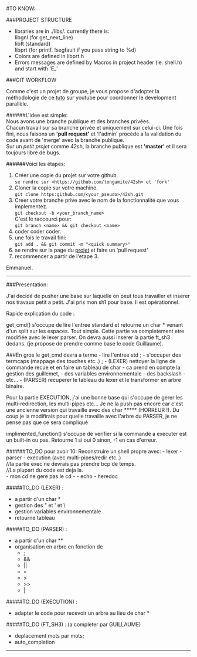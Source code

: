 
#TO KNOW:

###PROJECT STRUCTURE
- libraries are in ./libs/. currently there is:  
	libgnl (for get_next_line)  
	libft (standard)  
	libprt (for printf. !segfault if you pass string to %d)
- Colors are defined in libprt.h
- Errors messages are defined by Macros in project header (ie. shell.h) and start with 'E_<name>'

###GIT WORKFLOW

Comme c'est un projet de groupe, je vous propose d'adopter la méthodologie de ce [tuto](https://www.youtube.com/watch?v=hKXxfHkOfnA) sur youtube pour coordonner le development parallèle.

######L'idee est simple:  
Nous avons une branche publique et des branches privées.  
Chacun travail sur sa branche privée et uniquement sur celui-ci.
Une fois fini, nous faisons un __'pull request'__ et 'l'admin' procède a la validation du code avant de 'merge' avec la branche publique.  
Sur un _petit projet_ comme 42sh, la branche publique est __'master'__ et il sera toujours libre de bugs.

######Voici les étapes:
1. Créer une copie du projet sur votre github.  
`se rendre sur <https://github.com/tongamite/42sh> et 'fork'`
2. Cloner la copie sur votre machine.  
`git clone https:github.com/<your_pseudo>/42sh.git`
3. Creer votre branche prive avec le nom de la fonctionnalité que vous implementez.    
`git checkout -b <your_branch_name>`  
C'est le raccourci pour:  
`git branch <name> && git checkout <name>`
4. coder coder coder.
5. une fois le travail fini:  
`git add . && git commit -m "<quick summary>"`
6. se rendre sur la page du [projet](https://github.com/tongamite/42sh) et faire un 'pull request'
7. recommencer a partir de l'etape 3.

Emmanuel.
__________

###Presentation: 

J'ai decidé de pusher une base sur laquelle on peut tous travailler et inserer
nos travaux petit a petit. J'ai pris mon sh1 pour base. Il est opérationnel.

Rapide explication du code :

get_cmd() s'occupe de lire l'entree standard et retourne un char * venant
d'un split sur les espaces. Tout simple.
Cette partie va completement etre modifiée avec le lexer parser.
On devra aussi inserer la partie ft_sh3 dedans. (je propose de prendre comme 
base le code Guillaume).

###En gros le get_cmd devra a terme 
	- lire l'entree std ;
	- s'occuper des termcaps (mappage des touches etc..) ;
	- (LEXER) nettoyer la ligne de commande recue et en faire un tableau de char
		- ca prend en compte la gestion des guillemet,
		- des variables environnementale
		- des backslash
		- etc...
	- (PARSER) recuperer le tableau du lexer et le transformer en arbre binaire.

Pour la partie EXECUTION, j'ai une bonne base qui s'occupe de gerer 
les multi-redirection, les multi-pipes etc... Je ne la push pas encore car c'est
une ancienne version qui travaille avec des char ***** (HORREUR !). Du coup je
la modifirais pour quelle travaille avec l'arbre du PARSER,
je ne pense pas que ce sera compliqué

implimented_function() s'occupe de verifier si la commande a executer est un 
built-in ou pas. Retourne 1 si oui 0 sinon, -1 en cas d'erreur.

######TO_DO pour avoir 10:
Reconstruire un shell propre avec:
    - lexer
	- parser
	- execution (avec multi-pipes/redir etc..)  
//la partie exec ne devrais pas prendre bcp de temps.  
//La plupart du code est deja la.  
	- mon cd ne gere pas le cd -
	- echo
	- heredoc

#####TO_DO (LEXER) : 
- a partir d'un char * 
- gestion des " et ' et \
- gestion variables environnementale
- retourne tableau

#####TO_DO (PARSER) :
- a partir d'un char **
- organisation en arbre en fonction de 
	- ;
	- &&
	- ||
	- <
	- \>
	- \>>
	- |

#####TO_DO (EXECUTION) :
- adapter le code pour recevoir un arbre au lieu de char *

#####TO_DO (FT_SH3) : (a completer par GUILLAUME)
- deplacement mots par mots;
- auto_completion

____________

